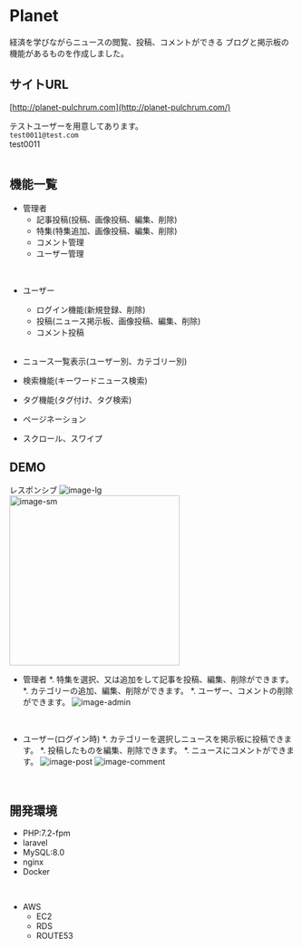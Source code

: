 # Planet
経済を学びながらニュースの閲覧、投稿、コメントができる
ブログと掲示板の機能があるものを作成しました。
<br>

## サイトURL
[http://planet-pulchrum.com](http://planet-pulchrum.com/)
  
テストユーザーを用意してあります。  
`test0011@test.com`  
test0011  
<br>

## 機能一覧
* 管理者
  * 記事投稿(投稿、画像投稿、編集、削除)
  * 特集(特集追加、画像投稿、編集、削除)
  * コメント管理
  * ユーザー管理
<br>

* ユーザー
  * ログイン機能(新規登録、削除)
  * 投稿(ニュース掲示板、画像投稿、編集、削除)
  * コメント投稿
  <br>

* ニュース一覧表示(ユーザー別、カテゴリー別)
* 検索機能(キーワードニュース検索)
* タグ機能(タグ付け、タグ検索)
* ページネーション
* スクロール、スワイプ

## DEMO
レスポンシブ
![image-lg](https://user-images.githubusercontent.com/77516643/115987512-531bd880-a5f0-11eb-8c4b-0c1277e2ad53.png)
<br>
<img width="300" alt="image-sm" src="https://user-images.githubusercontent.com/77516643/115987487-413a3580-a5f0-11eb-9307-d502f2dbd77e.jpg">
<br>


* 管理者
  *. 特集を選択、又は追加をして記事を投稿、編集、削除ができます。
  *. カテゴリーの追加、編集、削除ができます。
  *. ユーザー、コメントの削除ができます。
![image-admin](https://user-images.githubusercontent.com/77516643/115987551-78104b80-a5f0-11eb-9769-b866be9f6074.png)
<br>

* ユーザー(ログイン時)
  *. カテゴリーを選択しニュースを掲示板に投稿できます。
  *. 投稿したものを編集、削除できます。
  *. ニュースにコメントができます。
![image-post](https://user-images.githubusercontent.com/77516643/115989888-8fa10180-a5fb-11eb-8c48-454657f394d8.png)
![image-comment](https://user-images.githubusercontent.com/77516643/115989911-ac3d3980-a5fb-11eb-928a-5217ae9ff876.png)
<br>
 
## 開発環境
* PHP:7.2-fpm
* laravel
* MySQL:8.0
* nginx
* Docker
<br>

* AWS
  * EC2
  * RDS
  * ROUTE53